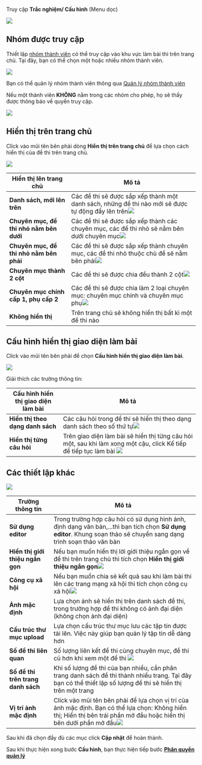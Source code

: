 Truy cập **Trắc nghiệm/ Cấu hình** (Menu dọc)

![](./images/test/cau-hinh-21.png)

## Nhóm được truy cập
 
Thiết lập [nhóm thành viên](/system/#quan-ly-nhom-thanh-vien) có thể truy cập vào khu vực làm bài thi trên trang chủ. Tại đây, bạn có thể chọn một hoặc nhiều nhóm thành viên.

![](./images/test/cau-hinh-1.png)

Bạn có thể quản lý nhóm thành viên thông qua [Quản lý nhóm thành viên](/system/#quan-ly-nhom-thanh-vien)

Nếu một thành viên **KHÔNG** nằm trong các nhóm cho phép, họ sẽ thấy được thông báo về quyền truy cập.

![](./images/test/cau-hinh-15.png)

## Hiển thị trên trang chủ

Click vào mũi tên bên phải dòng **Hiển thị trên trang chủ** để lựa chọn cách hiển thị của đề thi trên trang chủ. 

![](./images/test/cau-hinh-16.png)

| **Hiển thị lên trang chủ** | **Mô tả** |
| ---------------------------| --------- |
| **Danh sách, mới lên trên** | Các đề thi sẽ được sắp xếp thành một danh sách, những đề thi nào mới sẽ được tự động đẩy lên trên![](./images/test/cau-hinh-3.png) |
| **Chuyên mục, đề thi nhỏ nằm bên dưới** | Các đề thi sẽ được sắp xếp thành các chuyên mục, các đề thi nhỏ sẽ nằm bên dưới chuyên mục![](./images/test/cau-hinh-4.png) |
| **Chuyên mục, đề thi nhỏ nằm bên phải** | Các đề thi sẽ được sắp xếp thành chuyên mục, các đề thi nhỏ thuộc chủ đề sẽ nằm bên phải![](./images/test/cau-hinh-5.png) |
| **Chuyên mục thành 2 cột** | Các đề thi sẽ được chia đều thành 2 cột![](./images/test/cau-hinh-6.png) | 
| **Chuyên mục chính cấp 1, phụ cấp 2** | Các đề thi sẽ được chia làm 2 loại chuyên mục: chuyên mục chính và chuyên mục phụ![](./images/test/cau-hinh-7.png) |
| **Không hiển thị** | Trên trang chủ sẽ không hiển thị bất kì một đề thi nào |

## Cấu hình hiển thị giao diện làm bài

Click vào mũi tên bên phải để chọn **Cấu hình hiển thị giao diện làm bài**. 

![](./images/test/cau-hinh-17.png)

Giải thích các trường thông tin: 

| **Cấu hình hiển thị giao diện làm bài** | **Mô tả** | 
| --------------------------------------- | --------- | 
| **Hiển thị theo dạng danh sách** |  Các câu hỏi trong đề thi sẽ hiển thị theo dạng danh sách theo số thứ tự![](./images/test/cau-hinh-9.png) | 
| **Hiển thị từng câu hỏi** | Trên giao diện làm bài sẽ hiển thị từng câu hỏi một, sau khi làm xong một cậu, click Kế tiếp để tiếp tục làm bài ![](./images/test/cau-hinh-19.png) | 

## Các thiết lập khác 

![](./images/test/cau-hinh-11.png)

| **Trường thông tin** | **Mô tả** | 
| -------------------- | --------- | 
| **Sử dụng editor** | Trong trường hợp câu hỏi có sử dụng hình ảnh, định dạng văn bản,...thì bạn tích chọn **Sử dụng editor**. Khung soạn thảo sẽ chuyển sang dạng trình soạn thảo văn bản |
| **Hiển thị giới thiệu ngắn gọn** | Nếu bạn muốn hiển thị lời giới thiệu ngắn gọn về đề thi trên trang chủ thì tích chọn **Hiển thị giới thiệu ngắn gọn**![](./images/test/cau-hinh-12.png) |
| **Công cụ xã hội** | Nếu bạn muốn chia sẻ kết quả sau khi làm bài thi lên các trang mạng xã hội thì tích chọn công cụ xã hội![](./images/test/cau-hinh-13.png) | 
| **Ảnh mặc định** | Lựa chọn ảnh sẽ hiển thị trên danh sách đề thi, trong trường hợp đề thi không có ảnh đại diện (không chọn ảnh đại diện) | 
| **Cấu trúc thư mục upload** | Lựa chọn cấu trúc thư mục lưu các tập tin được tải lên. Việc này giúp bạn quản lý tập tin dễ dàng hơn |
| **Số đề thi liên quan** | Số lượng liên kết đề thi cùng chuyên mục, đề thi cũ hơn khi xem một đề thi ![](./images/test/cau-hinh-22.png) |
| **Số đề thi trên trang danh sách** | Khi số lượng đề thi của bạn nhiều, cần phân trang danh sách đề thi thành nhiều trang. Tại đây bạn có thể thiết lập số lượng đề thi sẽ hiển thị trên một trang |
| **Vị trí ảnh mặc định** | Click vào mũi tên bên phải để lựa chọn vị trí của ảnh mặc định. Bạn có thể lựa chọn: Không hiển thị; Hiển thị bên trái phần mở đầu hoặc hiển thị bên dưới phần mở đầu![](./images/test/cau-hinh-18.png) |
 
Sau khi đã chọn đầy đủ các mục click **Cập nhật** để hoàn thành. 

Sau khi thực hiện xong bước **Cấu hình**, bạn thực hiện tiếp bước   [**Phân quyền quản lý**](/phan-quyen-quan-ly/)
